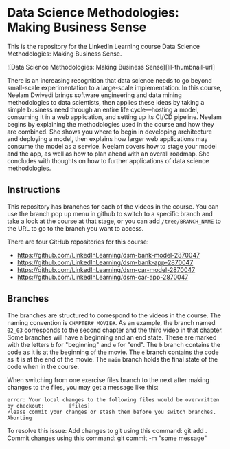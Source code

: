 # Data Science Methodologies: Making Business Sense

This is the repository for the LinkedIn Learning course Data Science Methodologies: Making Business Sense. 

![Data Science Methodologies: Making Business Sense][lil-thumbnail-url] 

There is an increasing recognition that data science needs to go beyond small-scale experimentation to a large-scale implementation. In this course, Neelam Dwivedi brings software engineering and data mining methodologies to data scientists, then applies these ideas by taking a simple business need through an entire life cycle—hosting a model, consuming it in a web application, and setting up its CI/CD pipeline. Neelam begins by explaining the methodologies used in the course and how they are combined. She shows you where to begin in developing architecture and deploying a model, then explains how larger web applications may consume the model as a service. Neelam covers how to stage your model and the app, as well as how to plan ahead with an overall roadmap. She concludes with thoughts on how to further applications of data science methodologies.

## Instructions
This repository has branches for each of the videos in the course. You can use the branch pop up menu in github to switch to a specific branch and take a look at the course at that stage, or you can add `/tree/BRANCH_NAME` to the URL to go to the branch you want to access.

There are four GitHub repositories for this course:

- https://github.com/LinkedInLearning/dsm-bank-model-2870047
- https://github.com/LinkedInLearning/dsm-bank-app-2870047
- https://github.com/LinkedInLearning/dsm-car-model-2870047
- https://github.com/LinkedInLearning/dsm-car-app-2870047

## Branches
The branches are structured to correspond to the videos in the course. The naming convention is `CHAPTER#_MOVIE#`. As an example, the branch named `02_03` corresponds to the second chapter and the third video in that chapter. 
Some branches will have a beginning and an end state. These are marked with the letters `b` for "beginning" and `e` for "end". The `b` branch contains the code as it is at the beginning of the movie. The `e` branch contains the code as it is at the end of the movie. The `main` branch holds the final state of the code when in the course.

When switching from one exercise files branch to the next after making changes to the files, you may get a message like this:

    error: Your local changes to the following files would be overwritten by checkout:        [files]
    Please commit your changes or stash them before you switch branches.
    Aborting

To resolve this issue:
    Add changes to git using this command: git add .
	Commit changes using this command: git commit -m "some message"

